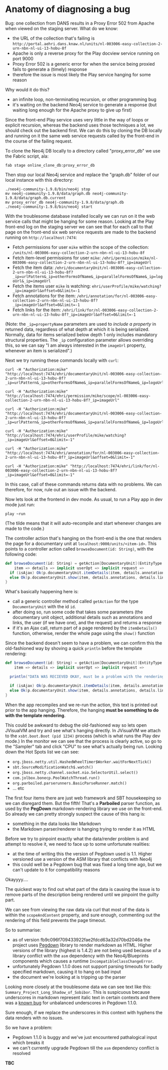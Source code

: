 Anatomy of diagnosing a bug
===========================

Bug: one collection from DANS results in a Proxy Error 502 from Apache when viewed on the staging server. What do we know:

 - the URL of the collection that's failing is `http://portal.aehri.dans.knaw.nl/units/nl-003006-easy-collection-2-urn-nbn-nl-ui-13-hobu-8f`
 - Apache is only a reverse proxy for the Play docview service running on port 9000
 - Proxy Error 502 is a generic error for when the service being proxied fails to generate a (timely) response
 - therefore the issue is most likely the Play service hanging for some reason

Why would it do this?

 - an infinite loop, non-terminating recursion, or other programming bug
 - it's waiting on the backend Neo4j service to generate a response (but waiting long enough for the Apache proxy to give up first)

Since the front-end Play service uses very little in the way of loops or explicit recursion, whereas the backend uses those techniques a lot, we should check out the backend first.  We can do this by cloning the DB locally and running on it the same web service requests called by the front-end in the course of the failing request.

To clone the Neo4j DB locally to a directory called "proxy_error_db" we use the Fabric script, ala:

	fab stage online_clone_db:proxy_error_db

Then stop our local Neo4j service and replace the "graph.db" folder of our local instance with this directory:

    ./neo4j-community-1.9.8/bin/neo4j stop
    mv neo4j-community-1.9.8/data/graph.db neo4j-community-1.9.8/data/graph.db.current
    mv proxy_error_db neo4j-community-1.9.8/data/graph.db
    ./neo4j-community-1.9.8/bin/neo4j start

With the troublesome database installed locally we can run on it the web service calls that might be hanging for some reason. Looking at the Play front-end log on the staging server we can see that for each call to that page on the front-end six web service requests are made to the backend running on `http://localhost:7474`:

 - Fetch permissions for user `mike` within the scope of the collection: `/units/nl-003006-easy-collection-2-urn-nbn-nl-ui-13-hobu-8f`
 - Fetch item-level permissions for user `mike`: `/ehri/permission/mike/nl-003006-easy-collection-2-urn-nbn-nl-ui-13-hobu-8f?_ip=imageUrl`
 - Fetch the item data: `/ehri/documentaryUnit/nl-003006-easy-collection-2-urn-nbn-nl-ui-13-hobu-8f?_ip=urlPattern&_ip=otherFormsOfName&_ip=parallelFormsOfName&_ip=logoUrl&_ip=imageUrl`
 - Fetch the items user `mike` is watching: `ehri/userProfile/mike/watching?_ip=imageUrl&offset=0&limit=-1`
 - Fetch annotations for the item: `/ehri/annotation/for/nl-003006-easy-collection-2-urn-nbn-nl-ui-13-hobu-8f?_ip=imageUrl&offset=0&limit=-1`
 - Fetch links for the item: `/ehri/link/for/nl-003006-easy-collection-2-urn-nbn-nl-ui-13-hobu-8f?_ip=imageUrl&offset=0&limit=-1`

(Note: the `_ip=propertyName` parameters are used to _include a property_ in returned data, regardless of what depth at which it is being serialized. Normally, data for items serialized below depth 1 only includes mandatory structural properties. The `_ip` configuration parameter allows overriding this, so we can say "I am always interested in the `imageUrl` property, whenever an item is serialized".)

Next we try running these commands locally with `curl`:

    curl -H "Authorization:mike" "http://localhost:7474/ehri/documentaryUnit/nl-003006-easy-collection-2-urn-nbn-nl-ui-13-hobu-8f?_ip=urlPattern&_ip=otherFormsOfName&_ip=parallelFormsOfName&_ip=logoUrl&_ip=imageUrl"
    
    curl -H "Authorization:mike" "http://localhost:7474/ehri/permission/mike/scope/nl-003006-easy-collection-2-urn-nbn-nl-ui-13-hobu-8f?_ip=imageUrl"

    curl -H "Authorization:mike" "http://localhost:7474/ehri/documentaryUnit/nl-003006-easy-collection-2-urn-nbn-nl-ui-13-hobu-8f?_ip=urlPattern&_ip=otherFormsOfName&_ip=parallelFormsOfName&_ip=logoUrl&_ip=imageUrl"

    curl -H "Authorization:mike" "http://localhost:7474/ehri/userProfile/mike/watching?_ip=imageUrl&offset=0&limit=-1"

    curl -H "Authorization:mike" "http://localhost:7474/ehri/annotation/for/nl-003006-easy-collection-2-urn-nbn-nl-ui-13-hobu-8f?_ip=imageUrl&offset=0&limit=-1"

    curl -H "Authorization:mike" "http://localhost:7474/ehri/link/for/nl-003006-easy-collection-2-urn-nbn-nl-ui-13-hobu-8f?_ip=imageUrl&offset=0&limit=-1"

In this case, call of these commands returns data with no problems. We can therefore, for now, rule out an issue with the backend.

Now lets look at the frontend in dev mode. As usual, to run a Play app in dev mode just run:

    play ~run  

(The tilde means that it will auto-recompile and start whenever changes are made to the code.)

The controller action that's hanging on the front-end is the one that renders the page for a documentary unit at `localhost:9000/units/<item-id>`. This points to a controller action called `browseDocument(id: String)`, with the following code:

```scala
def browseDocument(id: String) = getAction[DocumentaryUnit](EntityType.DocumentaryUnit, id) {
    item => details => implicit userOpt => implicit request =>
  if (isAjax) Ok(p.documentaryUnit.itemDetails(item, details.annotations, details.links, details.watched))
  else Ok(p.documentaryUnit.show(item, details.annotations, details.links, details.watched))
}
```

What's basically happening here is:

 - call a generic controller method called `getAction` for the type `DocumentaryUnit` with the id `id`.
 - after doing so, run some code that takes some parameters (the documentary unit object, additional details such as annotations and links, the user (if we have one), and the request) and returns a response
 - if it's an Ajax call, return part of a page rendered by the `itemDetails()` function, otherwise, render the whole page using the `show()` function

Since the backend doesn't seem to have a problem, we can confirm this the old-fashioned way by shoving a quick `println` before the template rendering:

```scala
def browseDocument(id: String) = getAction[DocumentaryUnit](EntityType.DocumentaryUnit, id) {
    item => details => implicit userOpt => implicit request =>

  println("DATA WAS RECIEVED OKAY, must be a problem with the rendering...")

  if (isAjax) Ok(p.documentaryUnit.itemDetails(item, details.annotations, details.links, details.watched))
  else Ok(p.documentaryUnit.show(item, details.annotations, details.links, details.watched))
}
```

When the app recompiles and we re-run the action, this text is printed out prior to the app hanging. Therefore, the hanging **must be something to do with the template rendering**.

This could be awkward to debug the old-fashioned way so lets open JVisualVM and try and see what's hanging directly. In JVisualVM we attach to the `xsbt.boot.Boot (pid 1234)` process (which is what runs the Play dev mode.) In the monitor we can see that the process is clearly active, so go to the "Sampler" tab and click "CPU" to see what's actually being run. Looking down the Hot Spots list we can see:

 - `org.jboss.netty.util.HashedWheelTimer$Worker.waitForNextTick()`
 - `sbt.SourceModificationWatch$.watch()`
 - `org.jboss.netty.channel.socket.nio.SelectorUtil.select()`
 - `com.jolbox.bonecp.PoolWatchThread.run()`
 - `org.parboiled.parserunners.BasicParseRunner.match()`
 - ... etc

The first four items there are just web framework and SBT housekeeping so we can disregard them. But the fifth! That's a **Parboiled** parser function, as used by the **PegDown** markdown-rendering library we use on the front-end. So already we can pretty strongly suspect the cause of this hang is:

 - something in the data looks like Markdown
 - the Markdown parser/renderer is hanging trying to render it as HTML

Before we try to pinpoint exactly what the data/render problem is and attempt to resolve it, we need to face up to some unfortunate realities:

 - at the time of writing this the version of Pegdown used is 1.1. Higher versioned use a version of the ASM library that conflicts with Neo4j
 - this could well be a Pegdown bug that was fixed a long time ago, but we can't update to it for compatibility reasons

Okayyyy....

The quickest way to find out what part of the data is causing the issue is to remove parts of the description being rendered until we pinpoint the guilty part.

We can see from viewing the raw data via curl that most of the data is within the `scopeAndContent` property, and sure enough, commenting out the rendering of this field prevents the page timeout.

So to summarise:

 - as of version fb9c096f709433922fae2fdcd63a32d70bd2046a the project uses [Pegdown](https://github.com/sirthias/pegdown) library to render markdown as HTML. Higher versions of the library (highest is 1.4.2) are not being used because of a library conflict with the `asm` dependency with the Neo4j/Blueprints components which causes a runtime `IncompatibleClassChangeError`.
 - unfortunately Pegdown 1.1.0 does not support parsing timeouts for badly specified markdown, causing it to hang on bad input
 - the document we're looking at is tripping up the parser

Looking more closely at the troublesome data we can see text like this: `Summary_Project_Long_Shadow_of_Sobibor`. This is suspicuous because underscores in markdown represent italic text in certain contexts and there was a [known bug](https://github.com/sirthias/pegdown/issues/43) for unbalanced underscores in Pegdown 1.1.0.

Sure enough, if we replace the underscores in this context with hyphens the data renders with no issues.

So we have a problem: 

 - Pegdown 1.1.0 is buggy and we've just encountered pathalogical input which breaks it
 - we can't currently upgrade Pegdown till the `asm` dependency conflict is resolved
 
**TBC**




 




